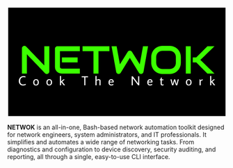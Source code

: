 <p align="center"><img src="logo.png"></p>

**NETWOK** is an all-in-one, Bash-based network automation toolkit designed for network engineers, system administrators, and IT professionals. It simplifies and automates a wide range of networking tasks. From diagnostics and configuration to device discovery, security auditing, and reporting, all through a single, easy-to-use CLI interface.